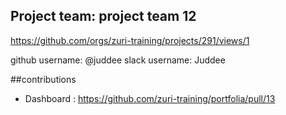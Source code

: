 ## Project team: project team 12
https://github.com/orgs/zuri-training/projects/291/views/1

github username: @juddee slack username: Juddee

##contributions
* Dashboard : https://github.com/zuri-training/portfolia/pull/13
